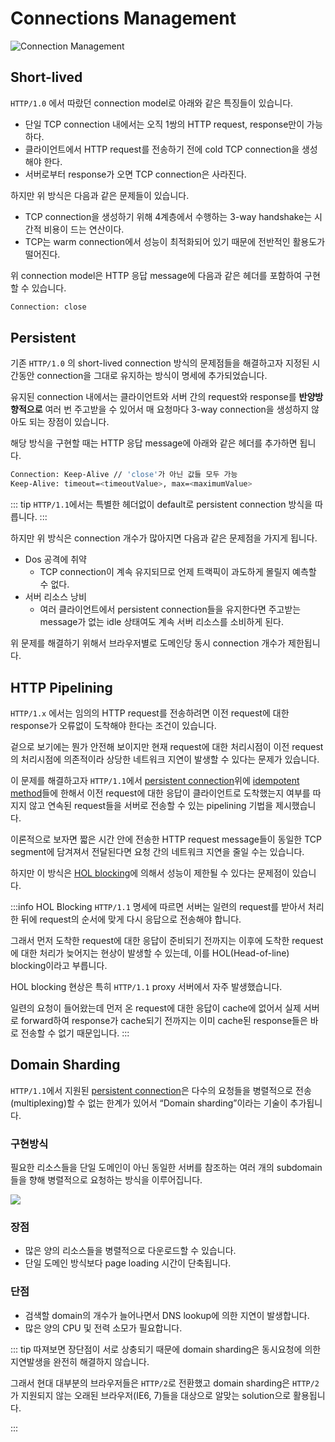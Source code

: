 # Connections Management

<Image src="../_images/connection_management.png" alt="Connection Management"/>

## Short-lived

`HTTP/1.0` 에서 따랐던 connection model로 아래와 같은 특징들이 있습니다.

- 단일 TCP connection 내에서는 오직 1쌍의 HTTP request, response만이 가능하다.
- 클라이언트에서 HTTP request를 전송하기 전에 cold TCP connection을 생성해야 한다.
- 서버로부터 response가 오면 TCP connection은 사라진다.

하지만 위 방식은 다음과 같은 문제들이 있습니다.

- TCP connection을 생성하기 위해 4계층에서 수행하는 3-way handshake는 시간적 비용이 드는 연산이다.
- TCP는 warm connection에서 성능이 최적화되어 있기 때문에 전반적인 활용도가 떨어진다.

위 connection model은 HTTP 응답 message에 다음과 같은 헤더를 포함하여 구현할 수 있습니다.

```bash
Connection: close
```

## Persistent

기존 `HTTP/1.0` 의 short-lived connection 방식의 문제점들을 해결하고자 지정된 시간동안 connection을 그대로 유지하는 방식이 명세에 추가되었습니다.

유지된 connection 내에서는 클라이언트와 서버 간의 request와 response를 **반양방향적으로** 여러 번 주고받을 수 있어서 매 요청마다 3-way connection을 생성하지 않아도 되는 장점이 있습니다.

해당 방식을 구현할 때는 HTTP 응답 message에 아래와 같은 헤더를 추가하면 됩니다.

```bash
Connection: Keep-Alive // 'close'가 아닌 값들 모두 가능
Keep-Alive: timeout=<timeoutValue>, max=<maximumValue>
```

::: tip
`HTTP/1.1`에서는 특별한 헤더없이 default로 persistent connection 방식을 따릅니다.
:::

하지만 위 방식은 connection 개수가 많아지면 다음과 같은 문제점을 가지게 됩니다.

- Dos 공격에 취약
  - TCP connection이 계속 유지되므로 언제 트랙픽이 과도하게 몰릴지 예측할 수 없다.
- 서버 리소스 낭비
  - 여러 클라이언트에서 persistent connection들을 유지한다면 주고받는 message가 없는 idle 상태여도 계속 서버 리소스를 소비하게 된다.

위 문제를 해결하기 위해서 브라우저별로 도메인당 동시 connection 개수가 제한됩니다.

## HTTP Pipelining

`HTTP/1.x` 에서는 임의의 HTTP request를 전송하려면 이전 request에 대한 response가 오류없이 도착해야 한다는 조건이 있습니다.

겉으로 보기에는 뭔가 안전해 보이지만 현재 request에 대한 처리시점이 이전 request의 처리시점에 의존적이라 상당한 네트워크 지연이 발생할 수 있다는 문제가 있습니다.

이 문제를 해결하고자 `HTTP/1.1`에서 [persistent connection](#persistent)위에 [idempotent method](../http1/methods#idempotent)들에 한해서 이전 request에 대한 응답이 클라이언트로 도착했는지 여부를 따지지 않고 연속된 request들을 서버로 전송할 수 있는 pipelining 기법을 제시했습니다.

이론적으로 보자면 짧은 시간 안에 전송한 HTTP request message들이 동일한 TCP segment에 담겨져서 전달된다면 요청 간의 네트워크 지연을 줄일 수는 있습니다.

하지만 이 방식은 [HOL blocking](https://en.wikipedia.org/wiki/Head-of-line_blocking)에 의해서 성능이 제한될 수 있다는 문제점이 있습니다.

:::info HOL Blocking
`HTTP/1.1` 명세에 따르면 서버는 일련의 request를 받아서 처리한 뒤에 request의 순서에 맞게 다시 응답으로 전송해야 합니다.

그래서 먼저 도착한 request에 대한 응답이 준비되기 전까지는 이후에 도착한 request에 대한 처리가 늦어지는 현상이 발생할 수 있는데, 이를 HOL(Head-of-line) blocking이라고 부릅니다.

HOL blocking 현상은 특히 `HTTP/1.1` proxy 서버에서 자주 발생했습니다.

일련의 요청이 들어왔는데 먼저 온 request에 대한 응답이 cache에 없어서 실제 서버로 forward하여 response가 cache되기 전까지는 이미 cache된 response들은 바로 전송할 수 없기 때문입니다.
:::

## Domain Sharding

`HTTP/1.1`에서 지원된 [persistent connection](#persistent)은 다수의 요청들을 병렬적으로 전송(multiplexing)할 수 없는 한계가 있어서 “Domain sharding”이라는 기술이 추가됩니다.

### 구현방식

필요한 리소스들을 단일 도메인이 아닌 동일한 서버를 참조하는 여러 개의 subdomain들을 향해 병렬적으로 요청하는 방식을 이루어집니다.

<Image src="../_images/domain_sharding.png" placeholder="Domain Sharding" />

### 장점

- 많은 양의 리소스들을 병렬적으로 다운로드할 수 있습니다.
- 단일 도메인 방식보다 page loading 시간이 단축됩니다.

### 단점

- 검색할 domain의 개수가 늘어나면서 DNS lookup에 의한 지연이 발생합니다.
- 많은 양의 CPU 및 전력 소모가 필요합니다.

::: tip
따져보면 장단점이 서로 상충되기 때문에 domain sharding은 동시요청에 의한 지연발생을 완전히 해결하지 않습니다.

그래서 현대 대부분의 브라우저들은 `HTTP/2`로 전환했고 domain sharding은 `HTTP/2`가 지원되지 않는 오래된 브라우저(IE6, 7)들을 대상으로 알맞는 solution으로 활용됩니다.

:::
